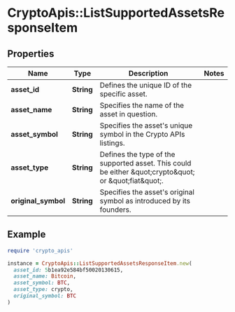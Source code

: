 # CryptoApis::ListSupportedAssetsResponseItem

## Properties

| Name | Type | Description | Notes |
| ---- | ---- | ----------- | ----- |
| **asset_id** | **String** | Defines the unique ID of the specific asset. |  |
| **asset_name** | **String** | Specifies the name of the asset in question. |  |
| **asset_symbol** | **String** | Specifies the asset&#39;s unique symbol in the Crypto APIs listings. |  |
| **asset_type** | **String** | Defines the type of the supported asset. This could be either \&quot;crypto\&quot; or \&quot;fiat\&quot;. |  |
| **original_symbol** | **String** | Specifies the asset&#39;s original symbol as introduced by its founders. |  |

## Example

```ruby
require 'crypto_apis'

instance = CryptoApis::ListSupportedAssetsResponseItem.new(
  asset_id: 5b1ea92e584bf50020130615,
  asset_name: Bitcoin,
  asset_symbol: BTC,
  asset_type: crypto,
  original_symbol: BTC
)
```

